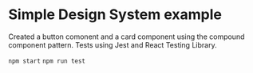 # Simple Design System example
Created a button comonent and a card component using the compound component pattern. 
Tests using Jest and React Testing Library.

`npm start`
`npm run test`